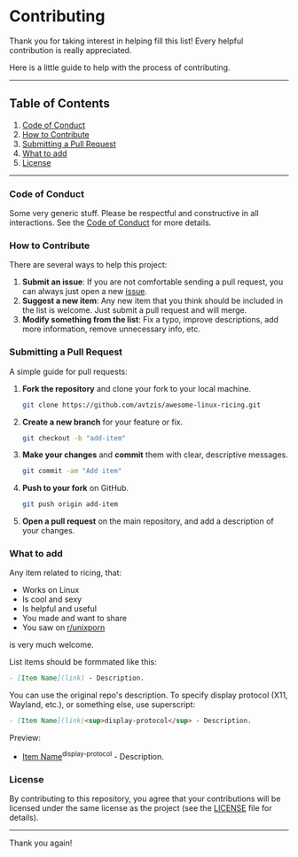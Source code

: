 # Contributing

Thank you for taking interest in helping fill this list! Every helpful contribution is really appreciated.

Here is a little guide to help with the process of contributing.

---

## Table of Contents

1. [Code of Conduct](#code-of-conduct)
2. [How to Contribute](#how-to-contribute)
3. [Submitting a Pull Request](#submitting-a-pull-request)
4. [What to add](#what-to-add)
5. [License](#license)

---

### Code of Conduct

Some very generic stuff. Please be respectful and constructive in all interactions. See the [Code of Conduct](CODE_OF_CONDUCT.md) for more details.

### How to Contribute

There are several ways to help this project:

1. **Submit an issue**: If you are not comfortable sending a pull request, you can always just open a new [issue](https://github.com/avtzis/awesome-linux-ricing/issues).
2. **Suggest a new item**: Any new item that you think should be included in the list is welcome. Just submit a pull request and will merge.
3. **Modify something from the list**: Fix a typo, improve descriptions, add more information, remove unnecessary info, etc.

### Submitting a Pull Request

A simple guide for pull requests:

1. **Fork the repository** and clone your fork to your local machine.
    ```bash
    git clone https://github.com/avtzis/awesome-linux-ricing.git
    ```
2. **Create a new branch** for your feature or fix.
    ```bash
    git checkout -b "add-item"
    ```
3. **Make your changes** and **commit** them with clear, descriptive messages.
    ```bash
    git commit -am "Add item"
    ```
4. **Push to your fork** on GitHub.
    ```bash
    git push origin add-item
    ```
5. **Open a pull request** on the main repository, and add a description of your changes.

### What to add

Any item related to ricing, that:
  - Works on Linux
  - Is cool and sexy
  - Is helpful and useful
  - You made and want to share
  - You saw on [r/unixporn](https://www.reddit.com/r/unixporn/)

is very much welcome.

List items should be formmated like this:
```markdown
- [Item Name](link) - Description.
```

You can use the original repo's description. To specify display protocol (X11, Wayland, etc.), or something else, use superscript:
```markdown
- [Item Name](link)<sup>display-protocol</sup> - Description.
```

Preview:
- [Item Name](link)<sup>display-protocol</sup> - Description.

### License

By contributing to this repository, you agree that your contributions will be licensed under the same license as the project (see the [LICENSE](LICENSE) file for details).

---

Thank you again!
